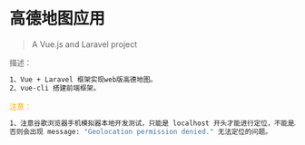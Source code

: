 # 高德地图应用

> A Vue.js and Laravel project

<font color=#555 size=2>描述：</font>
``` bash
1、Vue + Laravel 框架实现web版高德地图。
2、vue-cli 搭建前端框架。
```

<font color=orange size=2>注意：</font>
``` bash
1、注意谷歌浏览器手机模拟器本地开发测试，只能是 localhost 开头才能进行定位，不能是以 192.168.x.x 这种形式，
否则会出现 message: "Geolocation permission denied." 无法定位的问题。
```


